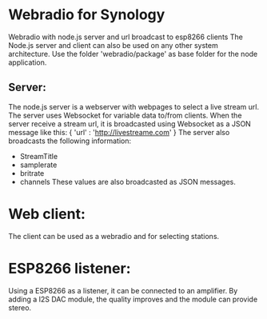 # Webradio for Synology
Webradio with node.js server and url broadcast to esp8266 clients
The Node.js server and client can also be used on any other system architecture.
Use the folder 'webradio/package' as base folder for the node application.

##	Server:
The node.js server is a webserver with webpages to select a live stream url.
The server uses Websocket for variable data to/from clients.
When the server receive a stream url, it is broadcasted using Websocket as a JSON message like this:
	{ 'url' : '<http://livestreame.com>' }
The server also broadcasts the following information:
-	StreamTitle
-	samplerate
-	britrate
-	channels
These values are also broadcasted as JSON messages.

#	Web client:
The client can be used as a webradio and for selecting stations.

#	ESP8266 listener:
Using a ESP8266 as a listener, it can be connected to an amplifier.
By adding a I2S DAC module, the quality improves and the module can provide stereo.



